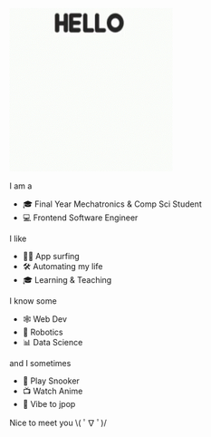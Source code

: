 ![](dog-hello.gif)

I am a

- 🎓 Final Year Mechatronics & Comp Sci Student
- 💻 Frontend Software Engineer

I like

- 🏄‍♂️ App surfing
- 🛠 Automating my life
- 🎓 Learning & Teaching

I know some

- 🕸 Web Dev
- 🤖 Robotics
- 📊 Data Science

and I sometimes

- 🎱 Play Snooker
- 📺 Watch Anime
- 🎵 Vibe to jpop

Nice to meet you \\( ﾟ∇ ﾟ)/
